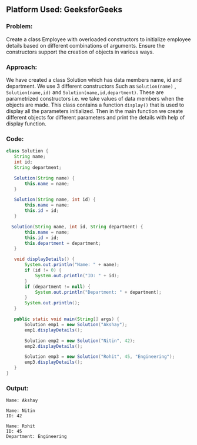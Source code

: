 ## Platform Used: GeeksforGeeks

### Problem:
Create a class Employee with overloaded constructors to initialize employee details based on different combinations of arguments. Ensure the constructors support the creation of objects in various ways.

### Approach:
We have created a class Solution which has data members name, id and  department. We use 3 different constructors Such as `Solution(name)` , `Solution(name,id)` and `Solution(name,id,department)`. These are parametrized constructors i.e. we take values of data members when the objects are made. This class contains a function `display()` that is used to display all the parameters initialized. Then in the main function we create different objects for different parameters and print the details with help of display function.

### Code:

```java
class Solution {
   String name;
   int id;
   String department;

   Solution(String name) {
       this.name = name;
   }

   Solution(String name, int id) {
       this.name = name;
       this.id = id;
   }

  Solution(String name, int id, String department) {
       this.name = name;
       this.id = id;
       this.department = department;
   }

   void displayDetails() {
       System.out.println("Name: " + name);
       if (id != 0) {
           System.out.println("ID: " + id);
       }
       if (department != null) {
           System.out.println("Department: " + department);
       }
       System.out.println();
   }

   public static void main(String[] args) {
       Solution emp1 = new Solution("Akshay");
       emp1.displayDetails();

       Solution emp2 = new Solution("Nitin", 42);
       emp2.displayDetails();

       Solution emp3 = new Solution("Rohit", 45, "Engineering");
       emp3.displayDetails();
   }
}

```

### Output:

```
Name: Akshay
```

```
Name: Nitin
ID: 42
```

```
Name: Rohit
ID: 45
Department: Engineering
```
